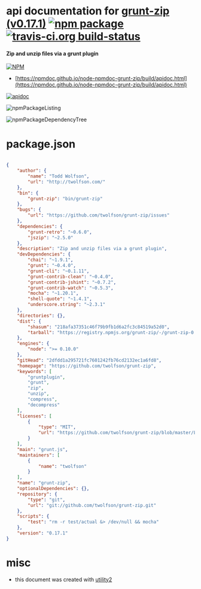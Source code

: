 # api documentation for  [grunt-zip (v0.17.1)](https://github.com/twolfson/grunt-zip)  [![npm package](https://img.shields.io/npm/v/npmdoc-grunt-zip.svg?style=flat-square)](https://www.npmjs.org/package/npmdoc-grunt-zip) [![travis-ci.org build-status](https://api.travis-ci.org/npmdoc/node-npmdoc-grunt-zip.svg)](https://travis-ci.org/npmdoc/node-npmdoc-grunt-zip)
#### Zip and unzip files via a grunt plugin

[![NPM](https://nodei.co/npm/grunt-zip.png?downloads=true&downloadRank=true&stars=true)](https://www.npmjs.com/package/grunt-zip)

- [https://npmdoc.github.io/node-npmdoc-grunt-zip/build/apidoc.html](https://npmdoc.github.io/node-npmdoc-grunt-zip/build/apidoc.html)

[![apidoc](https://npmdoc.github.io/node-npmdoc-grunt-zip/build/screenCapture.buildCi.browser.%252Ftmp%252Fbuild%252Fapidoc.html.png)](https://npmdoc.github.io/node-npmdoc-grunt-zip/build/apidoc.html)

![npmPackageListing](https://npmdoc.github.io/node-npmdoc-grunt-zip/build/screenCapture.npmPackageListing.svg)

![npmPackageDependencyTree](https://npmdoc.github.io/node-npmdoc-grunt-zip/build/screenCapture.npmPackageDependencyTree.svg)



# package.json

```json

{
    "author": {
        "name": "Todd Wolfson",
        "url": "http://twolfson.com/"
    },
    "bin": {
        "grunt-zip": "bin/grunt-zip"
    },
    "bugs": {
        "url": "https://github.com/twolfson/grunt-zip/issues"
    },
    "dependencies": {
        "grunt-retro": "~0.6.0",
        "jszip": "~2.5.0"
    },
    "description": "Zip and unzip files via a grunt plugin",
    "devDependencies": {
        "chai": "~1.9.1",
        "grunt": "~0.4.0",
        "grunt-cli": "~0.1.11",
        "grunt-contrib-clean": "~0.4.0",
        "grunt-contrib-jshint": "~0.7.2",
        "grunt-contrib-watch": "~0.5.3",
        "mocha": "~1.20.1",
        "shell-quote": "~1.4.1",
        "underscore.string": "~2.3.1"
    },
    "directories": {},
    "dist": {
        "shasum": "218afa37351c46f79b9fb1d6a2fc3c84519a52d0",
        "tarball": "https://registry.npmjs.org/grunt-zip/-/grunt-zip-0.17.1.tgz"
    },
    "engines": {
        "node": ">= 0.10.0"
    },
    "gitHead": "2dfdd1a295721fc7601242fb76cd2132ec1a6fd8",
    "homepage": "https://github.com/twolfson/grunt-zip",
    "keywords": [
        "gruntplugin",
        "grunt",
        "zip",
        "unzip",
        "compress",
        "decompress"
    ],
    "licenses": [
        {
            "type": "MIT",
            "url": "https://github.com/twolfson/grunt-zip/blob/master/LICENSE-MIT"
        }
    ],
    "main": "grunt.js",
    "maintainers": [
        {
            "name": "twolfson"
        }
    ],
    "name": "grunt-zip",
    "optionalDependencies": {},
    "repository": {
        "type": "git",
        "url": "git://github.com/twolfson/grunt-zip.git"
    },
    "scripts": {
        "test": "rm -r test/actual &> /dev/null && mocha"
    },
    "version": "0.17.1"
}
```



# misc
- this document was created with [utility2](https://github.com/kaizhu256/node-utility2)
